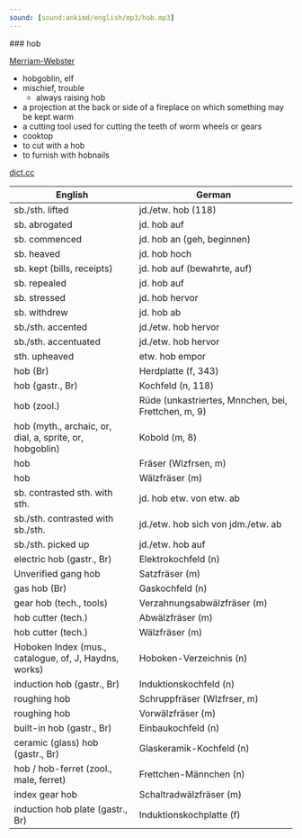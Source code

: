 ```yaml
---
sound: [sound:ankimd/english/mp3/hob.mp3]
---
```


\### hob

[Merriam-Webster](https://www.merriam-webster.com/dictionary/hob)

- hobgoblin, elf
- mischief, trouble
    - always raising hob
- a projection at the back or side of a fireplace on which something may be kept warm
- a cutting tool used for cutting the teeth of worm wheels or gears
- cooktop
- to cut with a hob
- to furnish with hobnails

[dict.cc](https://www.dict.cc/hob)

| English        | German       |
| -------------- | ------------ |
| sb./sth. lifted | jd./etw. hob (118) |
| sb. abrogated | jd. hob auf |
| sb. commenced | jd. hob an (geh, beginnen) |
| sb. heaved | jd. hob hoch |
| sb. kept (bills, receipts) | jd. hob auf (bewahrte, auf) |
| sb. repealed | jd. hob auf |
| sb. stressed | jd. hob hervor |
| sb. withdrew | jd. hob ab |
| sb./sth. accented | jd./etw. hob hervor |
| sb./sth. accentuated | jd./etw. hob hervor |
| sth. upheaved | etw. hob empor |
| hob (Br) | Herdplatte (f, 343) |
| hob (gastr., Br) | Kochfeld (n, 118) |
| hob (zool.) | Rüde (unkastriertes, Mnnchen, bei, Frettchen, m, 9) |
| hob (myth., archaic, or, dial, a, sprite, or, hobgoblin) | Kobold (m, 8) |
| hob | Fräser (Wlzfrsen, m) |
| hob | Wälzfräser (m) |
| sb. contrasted sth. with sth. | jd. hob etw. von etw. ab |
| sb./sth. contrasted with sb./sth. | jd./etw. hob sich von jdm./etw. ab |
| sb./sth. picked up | jd./etw. hob auf |
| electric hob (gastr., Br) | Elektrokochfeld (n) |
| Unverified gang hob | Satzfräser (m) |
| gas hob (Br) | Gaskochfeld (n) |
| gear hob (tech., tools) | Verzahnungsabwälzfräser (m) |
| hob cutter (tech.) | Abwälzfräser (m) |
| hob cutter (tech.) | Wälzfräser (m) |
| Hoboken Index (mus., catalogue, of, J, Haydns, works) | Hoboken-Verzeichnis <Hob> (n) |
| induction hob (gastr., Br) | Induktionskochfeld (n) |
| roughing hob | Schruppfräser (Wlzfrser, m) |
| roughing hob | Vorwälzfräser (m) |
| built-in hob (gastr., Br) | Einbaukochfeld (n) |
| ceramic (glass) hob (gastr., Br) | Glaskeramik-Kochfeld (n) |
| hob / hob-ferret (zool., male, ferret) | Frettchen-Männchen (n) |
| index gear hob | Schaltradwälzfräser (m) |
| induction hob plate (gastr., Br) | Induktionskochplatte (f) |
